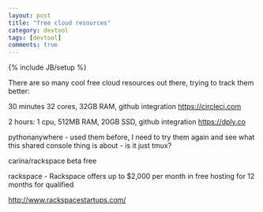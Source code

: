 ```yaml
---
layout: post
title: "free cloud resources"
category: devtool
tags: [devtool]
comments: true
---
```

{% include JB/setup %}

There are so many cool free cloud resources out there, trying to track them better:
  
30 minutes 32 cores, 32GB RAM, github integration
<https://circleci.com>
  
2 hours: 1 cpu, 512MB RAM, 20GB SSD, github integration
<https://dply.co>
  
pythonanywhere - used them before, I need to try them again and see what this shared console thing is about - is it just tmux?
  
carina/rackspace beta free
  

rackspace - Rackspace offers up to $2,000 per month in free hosting for 12 months for qualified 
  
<http://www.rackspacestartups.com/>
  

